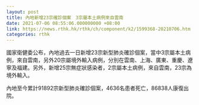 ```yaml
---
layout: post
title: 內地新增23宗確診個案　3宗屬本土病例來自雲南
date: 2021-07-06 08:55:06.000000000 +08:00
link: https://news.rthk.hk/rthk/ch/component/k2/1599368-20210706.htm
categories: rthk
---
```


國家衛健委公布，內地過去一日新增23宗新型肺炎確診個案，當中3宗屬本土病例，來自雲南，另外20宗屬境外輸入病例，分別在雲南、上海、廣東、重慶、遼寧及福建。另外，新增25宗無症狀感染者，2宗屬本土病例，來自雲南，23宗為境外輸入。

內地至今累計91892宗新型肺炎確診個案，4636名患者死亡，86838人康復出院。
